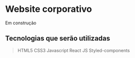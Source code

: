 # Website corporativo
Em construção
## Tecnologias que serão utilizadas

> HTML5
> CSS3
> Javascript
> React JS
> Styled-components
